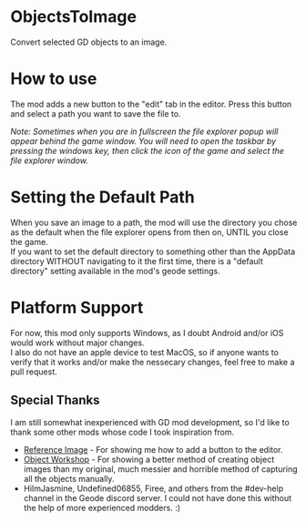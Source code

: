 # ObjectsToImage
Convert selected GD objects to an image.

# How to use
The mod adds a new button to the "edit" tab in the editor. Press this button and select a path you want to save the file to.  
  
*Note: Sometimes when you are in fullscreen the file explorer popup will appear behind the game window. You will need to open the taskbar by pressing the windows key, then click the icon of the game and select the file explorer window.*

# Setting the Default Path
When you save an image to a path, the mod will use the directory you chose as the default when the file explorer opens from then on, UNTIL you close the game.  
If you want to set the default directory to something other than the AppData directory WITHOUT navigating to it the first time, there is a "default directory" setting available in the mod's geode settings.

# Platform Support
For now, this mod only supports Windows, as I doubt Android and/or iOS would work without major changes.  
I also do not have an apple device to test MacOS, so if anyone wants to verify that it works and/or make the nessecary changes, feel free to make a pull request.

## Special Thanks
I am still somewhat inexperienced with GD mod development, so I'd like to thank some other mods whose code I took inspiration from.
- [Reference Image](https://github.com/matcool/geode-mods/blob/main/reference-image/main.cpp) - For showing me how to add a button to the editor.
- [Object Workshop](https://github.com/FireMario211/Object-Workshop/blob/66548f35fa3929e5168e1103596565ac4caedc5b/src/nodes/ObjectItem.cpp#L167-L184) - For showing a better method of creating object images than my original, much messier and horrible method of capturing all the objects manually. 
- HiImJasmine, Undefined06855, Firee, and others from the #dev-help channel in the Geode discord server. I could not have done this without the help of more experienced modders. :)